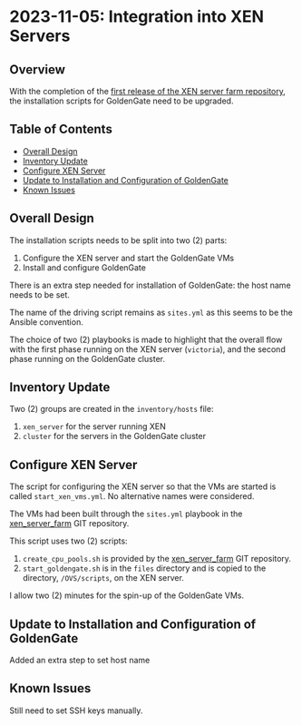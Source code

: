 # 2023-11-05: Integration into XEN Servers

## Overview

With the completion of the [first release of the XEN server farm repository](https://github.com/dfhawthorne/xen_server_farm/releases/tag/v1.0.0), the installation scripts for GoldenGate need to be upgraded.

## Table of Contents

* [Overall Design](#overall-design)
* [Inventory Update](#inventory-update)
* [Configure XEN Server](#configure-xen-server)
* [Update to Installation and Configuration of GoldenGate](#update-to-installation-and-configuration-of-goldengate)
* [Known Issues](#known-issues)

## Overall Design

The installation scripts needs to be split into two (2) parts:

1. Configure the XEN server and start the GoldenGate VMs
1. Install and configure GoldenGate

There is an extra step needed for installation of GoldenGate: the host name needs to be set.

The name of the driving script remains as `sites.yml` as this seems to be the Ansible convention.

The choice of two (2) playbooks is made to highlight that the overall flow with the first phase running on the XEN server (`victoria`), and the second phase running on the GoldenGate cluster.

## Inventory Update

Two (2) groups are created in the `inventory/hosts` file:

1. `xen_server` for the server running XEN
1. `cluster` for the servers in the GoldenGate cluster

## Configure XEN Server

The script for configuring the XEN server so that the VMs are started is called `start_xen_vms.yml`. No alternative names were considered.

The VMs had been built through the `sites.yml` playbook in the [xen_server_farm](https://github.com/dfhawthorne/xen_server_farm) GIT repository.

This script uses two (2) scripts:

1. `create_cpu_pools.sh` is provided by the [xen_server_farm](https://github.com/dfhawthorne/xen_server_farm) GIT repository.
2. `start_goldengate.sh` is in the `files` directory and is copied to the directory, `/OVS/scripts`, on the XEN server.

I allow two (2) minutes for the spin-up of the GoldenGate VMs.

## Update to Installation and Configuration of GoldenGate

Added an extra step to set host name

## Known Issues

Still need to set SSH keys manually.
